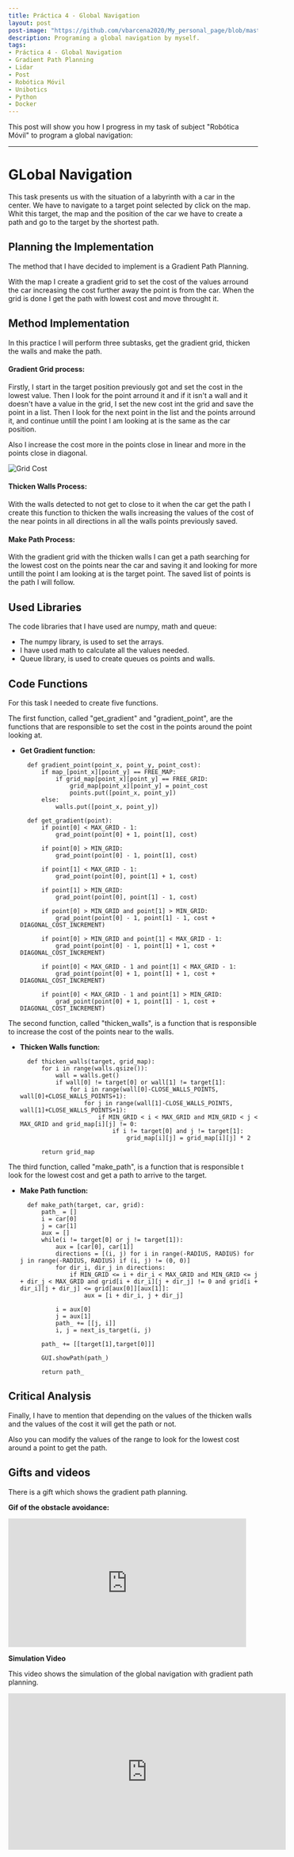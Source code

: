 ```yaml
---
title: Práctica 4 - Global Navigation
layout: post
post-image: "https://github.com/vbarcena2020/My_personal_page/blob/master/assets/images/RM_img.jpg?raw=true"
description: Programing a global navigation by myself.
tags:
- Práctica 4 - Global Navigation
- Gradient Path Planning
- Lidar
- Post
- Robótica Móvil
- Unibotics
- Python
- Docker
---
```


This post will show you how I progress in my task of subject "Robótica Móvil" to program a global navigation:

---

# **GLobal Navigation**
This task presents us with the situation of a labyrinth with a car in the center. We have to navigate to a target point selected by click on the map. Whit this target, the map and the position of the car we have to create a path and go to the target by the shortest path.

## Planning the Implementation
The method that I have decided to implement is a Gradient Path Planning.

With the map I create a gradient grid to set the cost of the values arround the car increasing the cost further away the point is from the car. When the grid is done I get the path with lowest cost and move throught it.

## Method Implementation
In this practice I will perform three subtasks, get the gradient grid, thicken the walls and make the path.

#### Gradient Grid process:
Firstly, I start in the target position previously got and set the cost in the lowest value. Then I look for the point arround it and if it isn't a wall and it doesn't have a value in the grid, I set the new cost int the grid and save the point in a list. Then I look for the next point in the list and the points arround it, and continue untill the point I am looking at is the same as the car position.

Also I increase the cost more in the points close in linear and more in the points close in diagonal.

![Grid Cost](https://cdn.discordapp.com/attachments/828395914145431612/1176475937592840233/grid_cost.png?ex=656f0199&is=655c8c99&hm=7b44705cbf795fd626664090db2ae36226f16868ccfcbd6a43b2286fe1d58bb6&)



#### Thicken Walls Process:
With the walls detected to not get to close to it when the car get the path I create this function to thicken the walls increasing the values of the cost of the near points in all directions in all the walls points previously saved. 

#### Make Path Process:  
With the gradient grid with the thicken walls I can get a path searching for the lowest cost on the points near the car and saving it and looking for more untill the point I am looking at is the target point. The saved list of points is the path I will follow.

## Used Libraries
The code libraries that I have used are numpy, math and queue: 
- The numpy library, is used to set the arrays. 
- I have used math to calculate all the values needed.
- Queue library, is used to create queues os points and walls.


## Code Functions
For this task I needed to create five functions. 

The first function, called "get_gradient" and "gradient_point", are the functions that are responsible to set the cost in the points around the point looking at.

- **Get Gradient function:**
 
        def gradient_point(point_x, point_y, point_cost):
            if map_[point_x][point_y] == FREE_MAP:
                if grid_map[point_x][point_y] == FREE_GRID:
                    grid_map[point_x][point_y] = point_cost
                    points.put([point_x, point_y])
            else:
                walls.put([point_x, point_y])   
                        
        def get_gradient(point):
            if point[0] < MAX_GRID - 1:
                grad_point(point[0] + 1, point[1], cost)
                
            if point[0] > MIN_GRID:
                grad_point(point[0] - 1, point[1], cost)
                
            if point[1] < MAX_GRID - 1:  
                grad_point(point[0], point[1] + 1, cost)

            if point[1] > MIN_GRID:   
                grad_point(point[0], point[1] - 1, cost)
                
            if point[0] > MIN_GRID and point[1] > MIN_GRID:   
                grad_point(point[0] - 1, point[1] - 1, cost + DIAGONAL_COST_INCREMENT)
                
            if point[0] > MIN_GRID and point[1] < MAX_GRID - 1:  
                grad_point(point[0] - 1, point[1] + 1, cost + DIAGONAL_COST_INCREMENT)

            if point[0] < MAX_GRID - 1 and point[1] < MAX_GRID - 1:
                grad_point(point[0] + 1, point[1] + 1, cost + DIAGONAL_COST_INCREMENT)

            if point[0] < MAX_GRID - 1 and point[1] > MIN_GRID:   
                grad_point(point[0] + 1, point[1] - 1, cost + DIAGONAL_COST_INCREMENT)


The second function, called "thicken_walls", is a function that is responsible to increase the cost of the points near to the walls.

- **Thicken Walls function:**

        def thicken_walls(target, grid_map):
            for i in range(walls.qsize()):
                wall = walls.get()
                if wall[0] != target[0] or wall[1] != target[1]:
                    for i in range(wall[0]-CLOSE_WALLS_POINTS, wall[0]+CLOSE_WALLS_POINTS+1):
                        for j in range(wall[1]-CLOSE_WALLS_POINTS, wall[1]+CLOSE_WALLS_POINTS+1):
                            if MIN_GRID < i < MAX_GRID and MIN_GRID < j < MAX_GRID and grid_map[i][j] != 0:
                                if i != target[0] and j != target[1]:
                                    grid_map[i][j] = grid_map[i][j] * 2
                                    
            return grid_map


The third function, called "make_path", is a function that is responsible t look for the lowest cost and get a path to arrive to the target.

- **Make Path function:**
        
        def make_path(target, car, grid):
            path_ = []
            i = car[0]
            j = car[1]
            aux = []
            while(i != target[0] or j != target[1]):
                aux = [car[0], car[1]]
                directions = [(i, j) for i in range(-RADIUS, RADIUS) for j in range(-RADIUS, RADIUS) if (i, j) != (0, 0)]
                for dir_i, dir_j in directions:
                    if MIN_GRID <= i + dir_i < MAX_GRID and MIN_GRID <= j + dir_j < MAX_GRID and grid[i + dir_i][j + dir_j] != 0 and grid[i + dir_i][j + dir_j] <= grid[aux[0]][aux[1]]:
                        aux = [i + dir_i, j + dir_j]

                i = aux[0]
                j = aux[1]
                path_ += [[j, i]]               
                i, j = next_is_target(i, j)

            path_ += [[target[1],target[0]]]
            
            GUI.showPath(path_)

            return path_

## Critical Analysis

Finally, I have to mention that depending on the values of the thicken walls and the values of the cost it will get the path or not. 

Also you can modify the values of the range to look for the lowest cost around a point to get the path.

## Gifts and videos

There is a gift which shows the gradient path planning.

**Gif of the obstacle avoidance:**<br>
<iframe src="https://cdn.discordapp.com/attachments/828395914145431612/1176648889944772628/gif_gpp.gif?ex=656fa2ac&is=655d2dac&hm=9d87604ac2841580af16a191a7cf1906e06235430e5a680090792ee8b1b89e02&" width="480" height="259" frameBorder="0" class="giphy-embed" allowFullScreen></iframe><p><a href="https://github.com/vbarcena2020/My_personal_page/blob/master/assets/images/rm_p4.gif"></a></p>

**Simulation Video**

This video shows the simulation of the global navigation with gradient path planning. 
<br>
<iframe width="560" height="315" src="https://www.youtube.com/embed/8UtVWodl5YI" frameborder="0" allow="accelerometer; autoplay; encrypted-media; gyroscope; picture-in-picture" allowfullscreen></iframe> 
 
